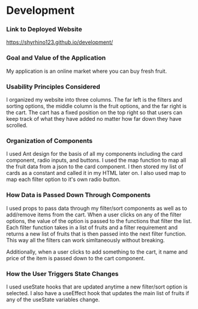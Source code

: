 # Development

### Link to Deployed Website
https://shyrhino123.github.io/development/

### Goal and Value of the Application
My application is an online market where you can buy fresh fruit. 

### Usability Principles Considered
I organized my website into three columns. The far left is the filters and sorting options, the middle column is the fruit options, and the far right is the cart. The cart has a fixed position on the top right so that users can keep track of what they have added no matter how far down they have scrolled. 

### Organization of Components
I used Ant design for the basis of all my components including the card component, radio inputs, and buttons. I used the map function to map all the fruit data from a json to the card component. I then stored my list of cards as a constant and called it in my HTML later on. I also used map to map each filter option to it's own radio button. 

### How Data is Passed Down Through Components
I used props to pass data through my filter/sort components as well as to add/remove items from the cart. When a user clicks on any of the filter options, the value of the option is passed to the functions that filter the list. Each filter function takes in a list of fruits and a filter requirement and returns a new list of fruits that is then passed into the next filter function. This way all the filters can work simltaneously without breaking.

Additionally, when a user clicks to add something to the cart, it name and price of the item is passed down to the cart component. 

### How the User Triggers State Changes
I used useState hooks that are updated anytime a new filter/sort option is selected. I also have a useEffect hook that updates the main list of fruits if any of the useState variables change. 
